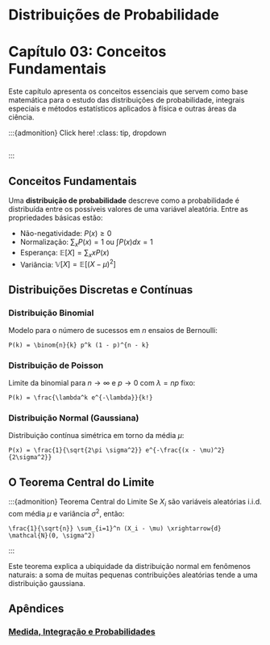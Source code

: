 # Distribuições de Probabilidade

# Capítulo 03: Conceitos Fundamentais

Este capítulo apresenta os conceitos essenciais que servem como base matemática para o estudo das distribuições de probabilidade, integrais especiais e métodos estatísticos aplicados à física e outras áreas da ciência.

:::{admonition} Click here!
:class: tip, dropdown
```{include} 03-01-medidas.md
```
:::



## Conceitos Fundamentais

Uma **distribuição de probabilidade** descreve como a probabilidade é distribuída entre os possíveis valores de uma variável aleatória. Entre as propriedades básicas estão:

* Não-negatividade: $P(x) \geq 0$
* Normalização: $\sum_x P(x) = 1$ ou $\int P(x) dx = 1$
* Esperança: $\mathbb{E}[X] = \sum_x x P(x)$
* Variância: $\mathbb{V}[X] = \mathbb{E}[(X - \mu)^2]$

## Distribuições Discretas e Contínuas

### Distribuição Binomial

Modelo para o número de sucessos em $n$ ensaios de Bernoulli:

```{math}
P(k) = \binom{n}{k} p^k (1 - p)^{n - k}
```

### Distribuição de Poisson

Limite da binomial para $n \to \infty$ e $p \to 0$ com $\lambda = np$ fixo:

```{math}
P(k) = \frac{\lambda^k e^{-\lambda}}{k!}
```

### Distribuição Normal (Gaussiana)

Distribuição contínua simétrica em torno da média $\mu$:

```{math}
P(x) = \frac{1}{\sqrt{2\pi \sigma^2}} e^{-\frac{(x - \mu)^2}{2\sigma^2}}
```

## O Teorema Central do Limite

\:::{admonition} Teorema Central do Limite
Se $X_i$ são variáveis aleatórias i.i.d. com média $\mu$ e variância $\sigma^2$, então:

```{math}
\frac{1}{\sqrt{n}} \sum_{i=1}^n (X_i - \mu) \xrightarrow{d} \mathcal{N}(0, \sigma^2)
```

\:::

Este teorema explica a ubiquidade da distribuição normal em fenômenos naturais: a soma de muitas pequenas contribuições aleatórias tende a uma distribuição gaussiana.

## Apêndices

### [Medida, Integração e Probabilidades](capitulos/01-integrais-gaussianas/03-01-medidas)

